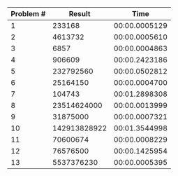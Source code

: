 | Problem #  | Result | Time |
| ------------- | ------------- | ------------- |
| 1  | 233168  | 00:00.0005129 |
| 2  | 4613732  | 00:00.0005610 |
| 3  | 6857  | 00:00.0004863 |
| 4  | 906609  | 00:00.2423186 |
| 5  | 232792560  | 00:00.0502812 |
| 6  | 25164150  | 00:00.0004700 |
| 7  | 104743  | 00:01.2898308 |
| 8  | 23514624000  | 00:00.0013999 |
| 9  | 31875000  | 00:00.0007321 |
| 10  | 142913828922  | 00:01.3544998 |
| 11  | 70600674  | 00:00.0008229 |
| 12  | 76576500  | 00:00.1425954 |
| 13  | 5537376230  | 00:00.0005395 |
